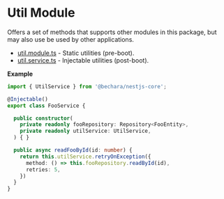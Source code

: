 # Util Module

Offers a set of methods that supports other modules in this package, but may also use be used by other applications.

- [util.module.ts](../source/util/util.module.ts) - Static utilities (pre-boot).
- [util.service.ts](../source/util/util.service.ts) - Injectable utilities (post-boot).

**Example**

```ts
import { UtilService } from '@bechara/nestjs-core';

@Injectable()
export class FooService {

  public constructor(
    private readonly fooRepository: Repository<FooEntity>,
    private readonly utilService: UtilService,
  ) { }

  public async readFooById(id: number) {
    return this.utilService.retryOnException({
      method: () => this.fooRepository.readById(id),
      retries: 5,
    })
  }
}
```
